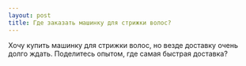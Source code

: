 ```yaml
---
layout: post 
title: Где заказать машинку для стрижки волос? 
--- 
```

Хочу купить машинку для стрижки волос, но везде доставку очень долго ждать. Поделитесь опытом, где самая быстрая доставка?